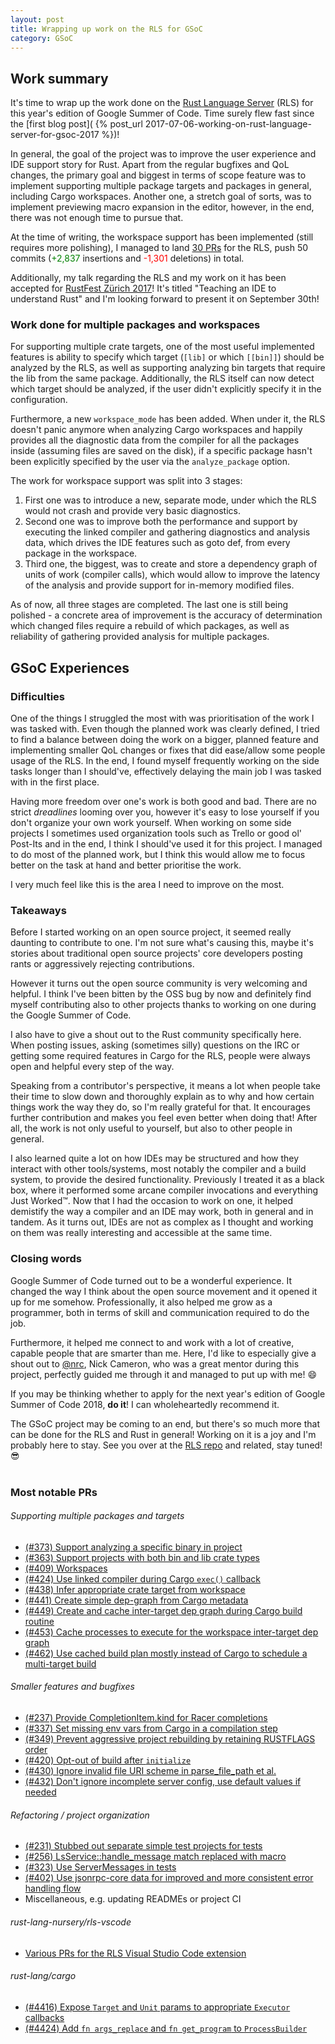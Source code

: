 ```yaml
---
layout: post
title: Wrapping up work on the RLS for GSoC
category: GSoC
---
```

## Work summary
It's time to wrap up the work done on the [Rust Language Server](https://github.com/rust-lang-nursery/rls) (RLS) for this year's edition of Google
Summer of Code. Time surely flew fast since the [first blog post](
{% post_url 2017-07-06-working-on-rust-language-server-for-gsoc-2017 %})!

In general, the goal of the project was to improve the user experience and
IDE support story for Rust. Apart from the regular bugfixes and QoL changes, the
primary goal and biggest in terms of scope feature was to implement supporting
multiple package targets and packages in general, including Cargo workspaces.
Another one, a stretch goal of sorts, was to implement previewing macro expansion
in the editor, however, in the end, there was not enough time to pursue that.

At the time of writing, the workspace support has been implemented (still requires
more polishing), I managed to land [30 PRs](#most-notable-prs) for the RLS, push
50 commits (<span style="color:green">+2,837</span> insertions and
<span style="color:red">-1,301</span> deletions) in total.

Additionally, my talk regarding the RLS and my work on it has been accepted for
[RustFest Zürich 2017](http://zurich.rustfest.eu/)! It's titled
"Teaching an IDE to understand Rust" and I'm looking forward to present it on
September 30th!

### Work done for multiple packages and workspaces
For supporting multiple crate targets, one of the most useful implemented features
is ability to specify which target (`[lib]` or which `[[bin]]`) should be analyzed
by the RLS, as well as supporting analyzing bin targets that require the lib from
the same package. Additionally, the RLS itself can now detect which target should
be analyzed, if the user didn't explicitly specify it in the configuration.

Furthermore, a new `workspace_mode` has been added. When under it, the RLS doesn't
panic anymore when analyzing Cargo workspaces and happily provides all the diagnostic
data from the compiler for all the packages inside (assuming files are saved on
the disk), if a specific package hasn't been explicitly specified by the user
via the `analyze_package` option.

The work for workspace support was split into 3 stages:
1. First one was to introduce
a new, separate mode, under which the RLS would not crash and provide very basic
diagnostics.
2. Second one was to improve both the performance and support by executing
the linked compiler and gathering diagnostics and analysis data, which drives the IDE
features such as goto def, from every package in the workspace.
3. Third one, the biggest,
was to create and store a dependency graph of units of work (compiler calls), which
would allow to improve the latency of the analysis and provide support for in-memory
modified files.

As of now, all three stages are completed. The last one is still being polished - 
a concrete area of improvement is the accuracy of determination which changed files
require a rebuild of which packages, as well as reliability of gathering provided
analysis for multiple packages.

## GSoC Experiences
### Difficulties
One of the things I struggled the most with was prioritisation of the work
I was tasked with. Even though the planned work was clearly defined, I tried to
find a balance between doing the work on a bigger, planned feature and implementing
smaller QoL changes or fixes that did ease/allow some people usage of the RLS.
In the end, I found myself frequently working on the side tasks longer than I
should've, effectively delaying the main job I was tasked with in the first place.

Having more freedom over one's work is both good and bad. There are no strict
*dreadlines* looming over you, however it's easy to lose yourself if you don't
organize your own work yourself. When working on some side projects I sometimes
used organization tools such as Trello or good ol' Post-Its and in the end, I
think I should've used it for this project. I managed to do most of the planned
work, but I think this would allow me to focus better on the task at hand and better
prioritise the work.

I very much feel like this is the area I need to improve on the most.

### Takeaways
Before I started working on an open source project, it seemed really daunting to
contribute to one. I'm not sure what's causing this, maybe it's stories about
traditional open source projects' core developers posting rants or aggressively
rejecting contributions.

However it turns out the open source community is very welcoming and helpful.
I think I've been bitten by the OSS bug by now and definitely find myself
contributing also to other projects thanks to working on one during the Google
Summer of Code.

I also have to give a shout out to the Rust community specifically here. When posting
issues, asking (sometimes silly) questions on the IRC or getting some required features
in Cargo for the RLS, people were always open and helpful every step of the way.

Speaking from a contributor's perspective, it means a lot when people take their
time to slow down and thoroughly explain as to why and how certain things work
the way they do, so I'm really grateful for that. It encourages further contribution
and makes you feel even better when doing that! After all, the work is not only useful
to yourself, but also to other people in general.

I also learned quite a lot on how IDEs may be structured and how they interact with
other tools/systems, most notably the compiler and a build system, to provide the desired
functionality. Previously I treated it as a black box, where it performed some
arcane compiler invocations and everything Just Worked&trade;. Now that I had the occasion
to work on one, it helped demistify the way a compiler and an IDE may work, both in general
and in tandem. As it turns out, IDEs are not as complex as I thought and working on them
was really interesting and accessible at the same time.

### Closing words

Google Summer of Code turned out to be a wonderful experience. It changed the way I think
about the open source movement and it opened it up for me somehow. Professionally, it also helped me
grow as a programmer, both in terms of skill and communication required to do the job.

Furthermore, it helped me connect to
and work with a lot of creative, capable people that are smarter than me.
Here, I'd like to especially give
a shout out to [@nrc](https://github.com/nrc), Nick Cameron, who was a great mentor during this project,
 perfectly guided me through it and managed to put up with me! :smile:

If you may be thinking whether to apply for the next year's edition of Google Summer of
Code 2018, **do it**! I can wholeheartedly recommend it.

The GSoC project may be coming to an end, but there's so much more that can be done for the RLS
and Rust in general! Working on it is a joy and I'm probably here to stay. See you over at the [RLS repo](https://github.com/rust-lang-nursery/rls)
and related, stay tuned! :sunglasses:
<br>
<br> <!-- I'm so, so sorry webdevs. -->

### Most notable PRs
###### Supporting multiple packages and targets
* [(#373) Support analyzing a specific binary in project](https://github.com/rust-lang-nursery/rls/pull/373)
* [(#363) Support projects with both bin and lib crate types](https://github.com/rust-lang-nursery/rls/pull/363)
* [(#409) Workspaces](https://github.com/rust-lang-nursery/rls/pull/409)
* [(#424) Use linked compiler during Cargo `exec()` callback](https://github.com/rust-lang-nursery/rls/pull/424)
* [(#438) Infer appropriate crate target from workspace](https://github.com/rust-lang-nursery/rls/pull/438)
* [(#441) Create simple dep-graph from Cargo metadata](https://github.com/rust-lang-nursery/rls/pull/441)
* [(#449) Create and cache inter-target dep graph during Cargo build routine](https://github.com/rust-lang-nursery/rls/pull/449)
* [(#453) Cache processes to execute for the workspace inter-target dep graph](https://github.com/rust-lang-nursery/rls/pull/453)
* [(#462) Use cached build plan mostly instead of Cargo to schedule a multi-target build](https://github.com/rust-lang-nursery/rls/pull/462)

###### Smaller features and bugfixes
* [(#237) Provide CompletionItem.kind for Racer completions](https://github.com/rust-lang-nursery/rls/pull/237)
* [(#337) Set missing env vars from Cargo in a compilation step](https://github.com/rust-lang-nursery/rls/pull/337)
* [(#349) Prevent aggressive project rebuilding by retaining RUSTFLAGS order](https://github.com/rust-lang-nursery/rls/pull/349)
* [(#420) Opt-out of build after `initialize`](https://github.com/rust-lang-nursery/rls/pull/420)
* [(#430) Ignore invalid file URI scheme in parse\_file\_path et al.](https://github.com/rust-lang-nursery/rls/pull/430)
* [(#432) Don't ignore incomplete server config, use default values if needed](https://github.com/rust-lang-nursery/rls/pull/432)

###### Refactoring / project organization
* [(#231) Stubbed out separate simple test projects for tests](https://github.com/rust-lang-nursery/rls/pull/231)
* [(#256) LsService::handle\_message match replaced with macro](https://github.com/rust-lang-nursery/rls/pull/256)
* [(#323) Use ServerMessages in tests](https://github.com/rust-lang-nursery/rls/pull/323)
* [(#402) Use jsonrpc-core data for improved and more consistent error handling flow](https://github.com/rust-lang-nursery/rls/pull/402)
* Miscellaneous, e.g. updating READMEs or project CI

###### rust-lang-nursery/rls-vscode
 * [Various PRs for the RLS Visual Studio Code extension](https://github.com/rust-lang-nursery/rls-vscode/pulls?&q=is%3Apr%20is%3Aclosed%20author%3AXanewok)

###### rust-lang/cargo
* [(#4416) Expose `Target` and `Unit` params to appropriate `Executor` callbacks](https://github.com/rust-lang/cargo/pull/4416)
* [(#4424) Add `fn args_replace` and `fn get_program` to `ProcessBuilder`](https://github.com/rust-lang/cargo/pull/4424)

